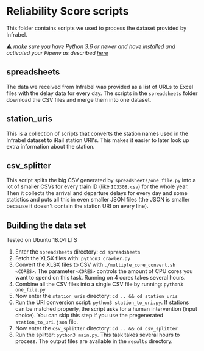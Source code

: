 # Reliability Score scripts

This folder contains scripts we used to process the dataset provided by Infrabel.

:warning: *make sure you have Python 3.6 or newer and have installed and activated your Pipenv as described [here](https://github.com/oSoc19/reliability-score-backend/blob/master/README.md)*

## spreadsheets
The data we received from Infrabel was provided as a list of URLs to Excel files with the delay data for every day. The scripts in the `spreadsheets` folder download the CSV files and merge them into one dataset.

## station_uris
This is a collection of scripts that converts the station names used in the Infrabel dataset to iRail station URI's. This makes it easier to later look up extra information about the station.

## csv_splitter
This script splits the big CSV generated by `spreadsheets/one_file.py` into a lot of smaller CSVs for every train ID (like `IC3308.csv`) for the whole year. Then it collects the arrival and departure delays for every day and some statistics and puts all this in even smaller JSON files (the JSON is smaller because it doesn't contain the station URI on every line).

## Building the data set

Tested on Ubuntu 18.04 LTS

1. Enter the `spreadsheets` directory: `cd spreadsheets`
2. Fetch the XLSX files with: `python3 crawler.py`
3. Convert the XLSX files to CSV with `./multiple_core_convert.sh <CORES>`. The parameter `<CORES>` controls the amount of CPU cores you want to spend on this task. Running on 4 cores takes several hours.
4. Combine all the CSV files into a single CSV file by running: `python3 one_file.py`
5. Now enter the `station_uris` directory: `cd .. && cd station_uris`
6. Run the URI conversion script: `python3 station_to_uri.py`. If stations can be matched properly, the script asks for a human intervention (input choice). You can skip this step if you use the pregenerated `station_to_uri.json` file.
7. Now enter the `csv_splitter` directory: `cd .. && cd csv_splitter`
8. Run the splitter: `python3 main.py`. This task takes several hours to process. The output files are available in the `results` directory.
